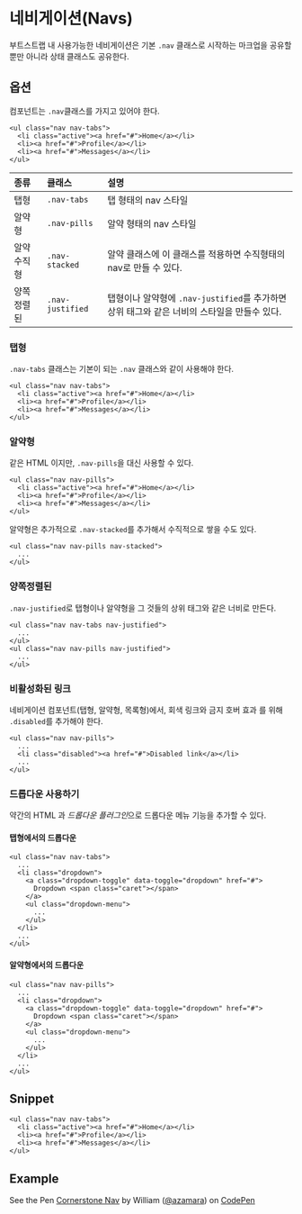 <!--
{
    "id": 4206,
    "title": "네비게이션(Navs)",
    "outline": "부트스트랩 내 사용가능한 네비게이션은 기본 `.nav` 클래스로 시작하는 마크업을 공유할 뿐만 아니라 상태 클래스도 공유한다.",
    "tags": ["widget", "component"],
    "order": [4, 2, 6],
    "thumbnail": "4.2.06.navs.png"
}
-->

# 네비게이션(Navs)
부트스트랩 내 사용가능한 네비게이션은 기본 `.nav` 클래스로 시작하는 마크업을 공유할 뿐만 아니라 상태 클래스도 공유한다.

## 옵션
컴포넌트는 `.nav`클래스를 가지고 있어야 한다.
```
<ul class="nav nav-tabs">
  <li class="active"><a href="#">Home</a></li>
  <li><a href="#">Profile</a></li>
  <li><a href="#">Messages</a></li>
</ul>
```

종류 | 클래스 | 설명
:-- | :-- | :--
탭형 | `.nav-tabs` | 탭 형태의 nav 스타일
알약형 | `.nav-pills` | 알약 형태의 nav 스타일
알약 수직형 | `.nav-stacked` | 알약 클래스에 이 클래스를 적용하면 수직형태의 nav로 만들 수 있다.
양쪽정렬된 | `.nav-justified` | 탭형이나 알약형에 `.nav-justified`를 추가하면 상위 태그와 같은 너비의 스타일을 만들수 있다.

### 탭형
`.nav-tabs` 클래스는 기본이 되는 `.nav` 클래스와 같이 사용해야 한다.

```
<ul class="nav nav-tabs">
  <li class="active"><a href="#">Home</a></li>
  <li><a href="#">Profile</a></li>
  <li><a href="#">Messages</a></li>
</ul>
```

### 알약형
같은 HTML 이지만, `.nav-pills`을 대신 사용할 수 있다.

```
<ul class="nav nav-pills">
  <li class="active"><a href="#">Home</a></li>
  <li><a href="#">Profile</a></li>
  <li><a href="#">Messages</a></li>
</ul>
```

알약형은 추가적으로 `.nav-stacked`를 추가해서 수직적으로 쌓을 수도 있다.

```
<ul class="nav nav-pills nav-stacked">
  ...
</ul>
```

### 양쪽정렬된
`.nav-justified`로 탭형이나 알약형을 그 것들의 상위 태그와 같은 너비로 만든다.

```
<ul class="nav nav-tabs nav-justified">
  ...
</ul>
<ul class="nav nav-pills nav-justified">
  ...
</ul>
```

### 비활성화된 링크
네비게이션 컴포넌트(탭형, 알약형, 목록형)에서, 회색 링크와 금지 호버 효과 를 위해 `.disabled`를 추가해야 한다.

```
<ul class="nav nav-pills">
  ...
  <li class="disabled"><a href="#">Disabled link</a></li>
  ...
</ul>
```

### 드롭다운 사용하기
약간의 HTML 과 *드롭다운 플러그인*으로 드롭다운 메뉴 기능을 추가할 수 있다.

#### 탭형에서의 드롭다운

```
<ul class="nav nav-tabs">
  ...
  <li class="dropdown">
    <a class="dropdown-toggle" data-toggle="dropdown" href="#">
      Dropdown <span class="caret"></span>
    </a>
    <ul class="dropdown-menu">
      ...
    </ul>
  </li>
  ...
</ul>
```

#### 알약형에서의 드롭다운

```
<ul class="nav nav-pills">
  ...
  <li class="dropdown">
    <a class="dropdown-toggle" data-toggle="dropdown" href="#">
      Dropdown <span class="caret"></span>
    </a>
    <ul class="dropdown-menu">
      ...
    </ul>
  </li>
  ...
</ul>
```

## Snippet
```
<ul class="nav nav-tabs">
  <li class="active"><a href="#">Home</a></li>
  <li><a href="#">Profile</a></li>
  <li><a href="#">Messages</a></li>
</ul>
```

## Example
<p data-height="268" data-theme-id="1127" data-slug-hash="vAtkh" data-user="azamara" data-default-tab="result" class='codepen'>See the Pen <a href='http://codepen.io/azamara/pen/vAtkh'>Cornerstone Nav</a> by William (<a href='http://codepen.io/azamara'>@azamara</a>) on <a href='http://codepen.io'>CodePen</a></p>
<script async src="http://codepen.io/assets/embed/ei.js"></script>
